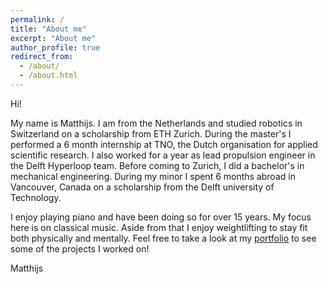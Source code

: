 ```yaml
---
permalink: /
title: "About me"
excerpt: "About me"
author_profile: true
redirect_from: 
  - /about/
  - /about.html
---
```


Hi!

My name is Matthijs. I am from the Netherlands and studied robotics in Switzerland on a scholarship from ETH Zurich. During the master's I performed a 6 month internship at TNO, the Dutch organisation for applied scientific research. I also worked for a year as lead propulsion engineer in the Delft Hyperloop team. Before coming to Zurich, I did a bachelor's in mechanical engineering. During my minor I spent 6 months abroad in Vancouver, Canada on a scholarship from the Delft university of Technology.

I enjoy playing piano and have been doing so for over 15 years. My focus here is on classical music. Aside from that I enjoy weightlifting to stay fit both physically and mentally. Feel free to take a look at my [portfolio](portfolio.html) to see some of the projects I worked on!

Matthijs